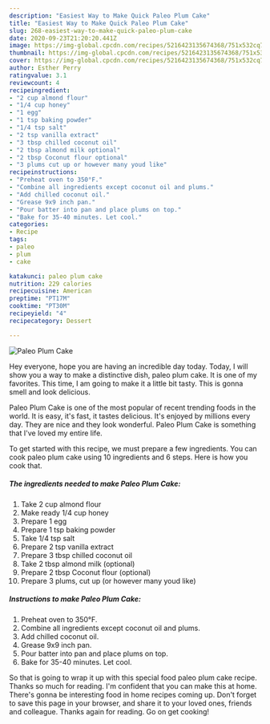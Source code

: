 ```yaml
---
description: "Easiest Way to Make Quick Paleo Plum Cake"
title: "Easiest Way to Make Quick Paleo Plum Cake"
slug: 268-easiest-way-to-make-quick-paleo-plum-cake
date: 2020-09-23T21:20:20.441Z
image: https://img-global.cpcdn.com/recipes/5216423135674368/751x532cq70/paleo-plum-cake-recipe-main-photo.jpg
thumbnail: https://img-global.cpcdn.com/recipes/5216423135674368/751x532cq70/paleo-plum-cake-recipe-main-photo.jpg
cover: https://img-global.cpcdn.com/recipes/5216423135674368/751x532cq70/paleo-plum-cake-recipe-main-photo.jpg
author: Esther Perry
ratingvalue: 3.1
reviewcount: 4
recipeingredient:
- "2 cup almond flour"
- "1/4 cup honey"
- "1 egg"
- "1 tsp baking powder"
- "1/4 tsp salt"
- "2 tsp vanilla extract"
- "3 tbsp chilled coconut oil"
- "2 tbsp almond milk optional"
- "2 tbsp Coconut flour optional"
- "3 plums cut up or however many youd like"
recipeinstructions:
- "Preheat oven to 350°F."
- "Combine all ingredients except coconut oil and plums."
- "Add chilled coconut oil."
- "Grease 9x9 inch pan."
- "Pour batter into pan and place plums on top."
- "Bake for 35-40 minutes. Let cool."
categories:
- Recipe
tags:
- paleo
- plum
- cake

katakunci: paleo plum cake 
nutrition: 229 calories
recipecuisine: American
preptime: "PT17M"
cooktime: "PT30M"
recipeyield: "4"
recipecategory: Dessert

---
```



![Paleo Plum Cake](https://img-global.cpcdn.com/recipes/5216423135674368/751x532cq70/paleo-plum-cake-recipe-main-photo.jpg)

Hey everyone, hope you are having an incredible day today. Today, I will show you a way to make a distinctive dish, paleo plum cake. It is one of my favorites. This time, I am going to make it a little bit tasty. This is gonna smell and look delicious.



Paleo Plum Cake is one of the most popular of recent trending foods in the world. It is easy, it's fast, it tastes delicious. It's enjoyed by millions every day. They are nice and they look wonderful. Paleo Plum Cake is something that I've loved my entire life.


To get started with this recipe, we must prepare a few ingredients. You can cook paleo plum cake using 10 ingredients and 6 steps. Here is how you cook that.

##### The ingredients needed to make Paleo Plum Cake:

1. Take 2 cup almond flour
1. Make ready 1/4 cup honey
1. Prepare 1 egg
1. Prepare 1 tsp baking powder
1. Take 1/4 tsp salt
1. Prepare 2 tsp vanilla extract
1. Prepare 3 tbsp chilled coconut oil
1. Take 2 tbsp almond milk (optional)
1. Prepare 2 tbsp Coconut flour (optional)
1. Prepare 3 plums, cut up (or however many youd like)




##### Instructions to make Paleo Plum Cake:

1. Preheat oven to 350°F.
1. Combine all ingredients except coconut oil and plums.
1. Add chilled coconut oil.
1. Grease 9x9 inch pan.
1. Pour batter into pan and place plums on top.
1. Bake for 35-40 minutes. Let cool.




So that is going to wrap it up with this special food paleo plum cake recipe. Thanks so much for reading. I'm confident that you can make this at home. There's gonna be interesting food in home recipes coming up. Don't forget to save this page in your browser, and share it to your loved ones, friends and colleague. Thanks again for reading. Go on get cooking!
